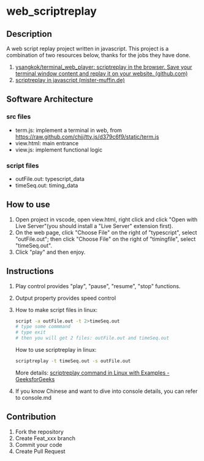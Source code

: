 # web_scriptreplay

## Description
A web script replay project written in javascript. This project is a combination of two resources below, thanks for the jobs they have done. 

1. [ysangkok/terminal_web_player: scriptreplay in the browser. Save your terminal window content and replay it on your website. (github.com)](https://github.com/ysangkok/terminal_web_player)
2. [scriptreplay in javascript (mister-muffin.de)](https://mister-muffin.de/scriptreplay/)

## Software Architecture
### src files

- term.js:  implement a terminal in web, from  https://raw.github.com/chjj/tty.js/d379c6f9/static/term.js
- view.html:  main entrance 
- view.js:   implement functional logic

### script files

- outFile.out:  typescript_data
- timeSeq.out:  timing_data

## How to use

1.  Open project in vscode, open view.html, right click and click "Open with Live Server"(you should install a "Live Server" extension first).
2.  On the web page, click "Choose File" on the right of "typescript", select "outFile.out"; then click "Choose File" on the right of "timingfile", select "timeSeq.out".
3.  Click "play" and then enjoy.

## Instructions

1. Play control provides "play", "pause", "resume", "stop" functions.

2. Output property provides speed control

3. How to make script files in linux:

   ```bash
   script -a outFile.out -t 2>timeSeq.out
   # type some commmand
   # type exit
   # then you will get 2 files: outFile.out and timeSeq.out
   ```

   How to use scriptreplay in linux:

   ```bash
   scriptreplay -t timeSeq.out -s outFile.out
   ```

   More details: [scriptreplay command in Linux with Examples - GeeksforGeeks](https://www.geeksforgeeks.org/scriptreplay-command-in-linux-with-examples/)

4. If you know Chinese and want to dive into console details, you can refer to console.md

## Contribution

1.  Fork the repository
2.  Create Feat_xxx branch
3.  Commit your code
4.  Create Pull Request

